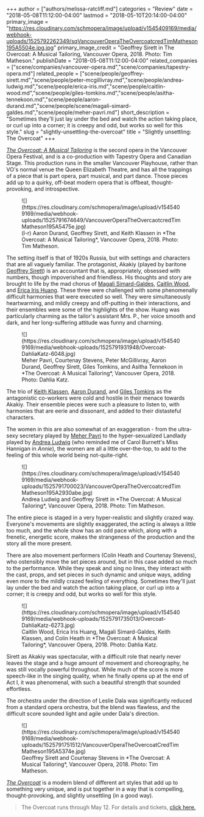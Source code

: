 +++
author = ["authors/melissa-ratcliff.md"]
categories = "Review"
date = "2018-05-08T11:12:00-04:00"
lastmod = "2018-05-10T20:14:00-04:00"
primary_image = "https://res.cloudinary.com/schmopera/image/upload/v1545409169/media/webhook-uploads/1525792262349/sqVancouverOperaTheOvercoatcredTimMatheson195A5504e.jpg.jpg"
primary_image_credit = "Geoffrey Sirett in The Overcoat: A Musical Tailoring, Vancouver Opera, 2018. Photo: Tim Matheson."
publishDate = "2018-05-08T11:12:00-04:00"
related_companies = ["scene/companies/vancouver-opera.md","scene/companies/tapestry-opera.md"]
related_people = ["scene/people/geoffrey-sirett.md","scene/people/peter-mcgillivray.md","scene/people/andrea-ludwig.md","scene/people/erica-iris.md","scene/people/caitlin-wood.md","scene/people/giles-tomkins.md","scene/people/asitha-tennekoon.md","scene/people/aaron-durand.md","scene/people/scene/magali-simard-galdes.md","scene/people/meher-pavri.md"]
short_description = "Sometimes they&#039;ll just lay under the bed and watch the action taking place, or curl up into a corner; it is creepy and odd, but works so well for this style."
slug = "slightly-unsettling-the-overcoat"
title = "Slightly unsettling: The Overcoat"
+++

[*The Overcoat: A Musical Tailoring*](https://www.vancouveropera.ca/2017/03/27/the-overcoat-a-musical-tailoring/) is the second opera in the Vancouver Opera Festival, and is a co-production with Tapestry Opera and Canadian Stage. This production runs in the smaller Vancouver Playhouse, rather than VO's normal venue the Queen Elizabeth Theatre, and has all the trappings of a piece that is part opera, part musical, and part dance. Those pieces add up to a quirky, off-beat modern opera that is offbeat, thought-provoking, and introspective.

<figure data-type="image">
![](https://res.cloudinary.com/schmopera/image/upload/v1545409169/media/webhook-uploads/1525791674649/VancouverOperaTheOvercaotcredTimMatheson195A5475e.jpg)
<figcaption>(l-r) Aaron Durand, Geoffrey Sirett, and Keith Klassen in *The Overcoat: A Musical Tailoring*, Vancouver Opera, 2018. Photo: Tim Matheson.</figcaption>
</figure>

The setting itself is that of 1920s Russia, but with settings and characters that are all vaguely familiar. The protagonist, Akakiy (played by baritone [Geoffrey Sirett](/scene/people/geoffrey-sirett/)) is an accountant that is, appropriately, obsessed with numbers, though impoverished and friendless. His thoughts and story are brought to life by the mad chorus of [Magali Simard-Galdes](/scene/people/magali-simard-galdes/), [Caitlin Wood](/scene/people/caitlin-wood/), and [Erica Iris Huang](/scene/people/eric-iris/). These three were challenged with some phenomenally difficult harmonies that were executed so well. They were simultaneously heartwarming, and mildly creepy and off-putting in their interactions, and their ensembles were some of the highlights of the show. Huang was particularly charming as the tailor's assistant Mrs. P., her voice smooth and dark, and her long-suffering attitude was funny and charming.

<figure data-type="image">
![](https://res.cloudinary.com/schmopera/image/upload/v1545409169/media/webhook-uploads/1525791931948/Overcoat-DahliaKatz-6048.jpg)
<figcaption>Meher Pavri, Courtenay Stevens, Peter McGillivray, Aaron Durand, Geoffrey Sirett, Giles Tomkins, and Asitha Tennekoon in *The Overcoat: A Musical Tailoring*, Vancouver Opera, 2018. Photo: Dahlia Katz.</figcaption>
</figure>

The trio of [Keith Klassen](/scene/people/keith-klassen/), [Aaron Durand](/scene/people/aaron-durand/), and [Giles Tomkins](/scene/people/giles-tomkins/) as the antagonistic co-workers were cold and hostile in their menace towards Akakiy. Their ensemble pieces were such a pleasure to listen to, with harmonies that are eerie and dissonant, and added to their distasteful characters. 

The women in this are also somewhat of an exaggeration - from the ultra-sexy secretary played by [Meher Pavri](/scene/people/meher-pavri/) to the hyper-sexualized Landlady played by [Andrea Ludwig](/scene/people/andrea-ludwig/) (who reminded me of Carol Burnett's Miss Hannigan in *Annie*), the women are all a little over-the-top, to add to the feeling of this whole world being not-quite-right.

<figure data-type="image">
![](https://res.cloudinary.com/schmopera/image/upload/v1545409169/media/webhook-uploads/1525791700023/VancouverOperaTheOvercoatcredTimMatheson195A2930abe.jpg)
<figcaption>Andrea Ludwig and Geoffrey Sirett in *The Overcoat: A Musical Tailoring*, Vancouver Opera, 2018. Photo: Tim Matheson.</figcaption>
</figure>

The entire piece is staged in a very hyper-realistic and slightly crazed way. Everyone's movements are slightly exaggerated, the acting is always a little too much, and the whole show has an odd pace which, along with a frenetic, energetic score, makes the strangeness of the production and the story all the more present. 

There are also movement performers (Colin Heath and Courtenay Stevens), who ostensibly move the set pieces around, but in this case added so much to the performance. While they speak and sing no lines, they interact with the cast, props, and set pieces in such dynamic and unique ways, adding even more to the mildly crazed feeling of everything. Sometimes they'll just lay under the bed and watch the action taking place, or curl up into a corner; it is creepy and odd, but works so well for this style.

<figure data-type="image">
![](https://res.cloudinary.com/schmopera/image/upload/v1545409169/media/webhook-uploads/1525791735013/Overcoat-DahliaKatz-6273.jpg)
<figcaption>Caitlin Wood, Erica Iris Huang, Magali Simard-Galdes, Keith Klassen, and Colin Heath in *The Overcoat: A Musical Tailoring*, Vancouver Opera, 2018. Photo: Dahlia Katz.</figcaption>
</figure>

Sirett as Akakiy was spectacular, with a difficult role that nearly never leaves the stage and a huge amount of movement and choreography, he was still vocally powerful throughout. While much of the score is more speech-like in the singing quality, when he finally opens up at the end of Act I, it was phenomenal, with such a beautiful strength that sounded effortless. 

The orchestra under the direction of Leslie Dala was significantly reduced from a standard opera orchestra, but the blend was flawless, and the difficult score sounded light and agile under Dala's direction.

<figure data-type="image">
![](https://res.cloudinary.com/schmopera/image/upload/v1545409169/media/webhook-uploads/1525791751512/VancouverOperaTheOvercoatCredTimMatheson195A5374e.jpg)
<figcaption>Geoffrey Sirett and Courtenay Stevens in *The Overcoat: A Musical Tailoring*, Vancouver Opera, 2018. Photo: Tim Matheson.</figcaption>
</figure>

[*The Overcoat*](https://www.vancouveropera.ca/2017/03/27/the-overcoat-a-musical-tailoring/) is a modern blend of different art styles that add up to something very unique, and is put together in a way that is compelling, thought-provoking, and slightly unsettling (in a good way).

>The Overcoat runs through May 12. For details and tickets, [click here.](https://www.vancouveropera.ca/2017/03/27/the-overcoat-a-musical-tailoring/)

